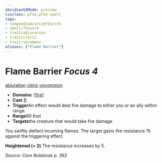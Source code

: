 ```yaml
---
obsidianUIMode: preview
cssclass: pf2e,pf2e-spell
tags:
- compendium/src/pf2e/crb
- spell/focus/4
- trait/abjuration
- trait/cleric
- trait/uncommon
aliases: ["Flame Barrier"]
---
```

# Flame Barrier *Focus 4*   
[abjuration](../../Rules/traits/abjuration.md)  [cleric](../../Rules/traits/cleric.md)  [uncommon](../../Rules/traits/uncommon.md)  

- **Domains**: [[fire](../setting/domains.md#Fire)]
- **Cast** [R](../../Rules/core-rulebook/chapter-9-playing-the-game.md#Actions "Reaction") 
- **Trigger**An effect would deal fire damage to either you or an ally within range.
- **Range**60 foot
- **Targets**the creature that would take fire damage

You swiftly deflect incoming flames. The target gains fire resistance 15 against the triggering effect.

**Heightened (+ 2)** The resistance increases by 5.

*Source: Core Rulebook p. 392*
